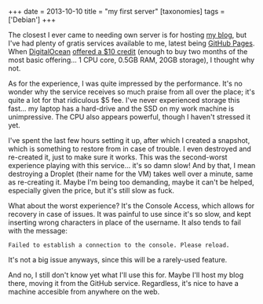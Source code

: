 +++
date = 2013-10-10
title = "my first server"
[taxonomies]
tags = ['Debian']
+++

The closest I ever came to needing own server is for hosting [my blog],
but I've had plenty of gratis services available to me, latest being
[GitHub Pages]. When [DigitalOcean][] [offered a $10 credit] (enough to
buy two months of the most basic offering... 1 CPU core, 0.5GB RAM,
20GB storage), I thought why not.

As for the experience, I was quite impressed by the performance. It's
no wonder why the service receives so much praise from all over the
place; it's quite a lot for that ridiculous $5 fee. I've never
experienced storage this fast... my laptop has a hard-drive and the SSD
on my work machine is unimpressive. The CPU also appears powerful,
though I haven't stressed it yet.

I've spent the last few hours setting it up, after which I created a
snapshot, which is something to restore from in case of trouble. I even
destroyed and re-created it, just to make sure it works. This was the
second-worst experience playing with this service... it's so damn
slow! And by that, I mean destroying a Droplet (their name for the VM)
takes well over a minute, same as re-creating it. Maybe I'm being too
demanding, maybe it can't be helped, especially given the price, but
it's still slow as fuck.

What about the worst experience? It's the Console Access, which allows
for recovery in case of issues. It was painful to use since it's so
slow, and kept inserting wrong characters in place of the username. It
also tends to fail with the message:

    Failed to establish a connection to the console. Please reload.

It's not a big issue anyways, since this will be a rarely-used feature.

And no, I still don't know yet what I'll use this for. Maybe I'll
host my blog there, moving it from the GitHub service. Regardless, it's
nice to have a machine accesible from anywhere on the web.

  [my blog]: http://tshepang.net/tags/blogging.md
  [GitHub Pages]: http://pages.github.com
  [DigitalOcean]: https://www.digitalocean.com/?refcode=25b4887810cc
  [offered a $10 credit]: http://thechangelog.com/107
